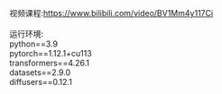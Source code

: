 视频课程:https://www.bilibili.com/video/BV1Mm4y117Ci
<br><br>
运行环境:
<br>
python==3.9
<br>
pytorch==1.12.1+cu113
<br>
transformers==4.26.1
<br>
datasets==2.9.0
<br>
diffusers==0.12.1
